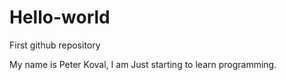 # Hello-world
First github repository


My name is Peter Koval, I am Just starting to learn programming. 
